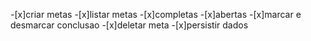 -[x]criar metas 
-[x]listar metas
  -[x]completas
  -[x]abertas
-[x]marcar e desmarcar conclusao
-[x]deletar meta
-[x]persistir dados